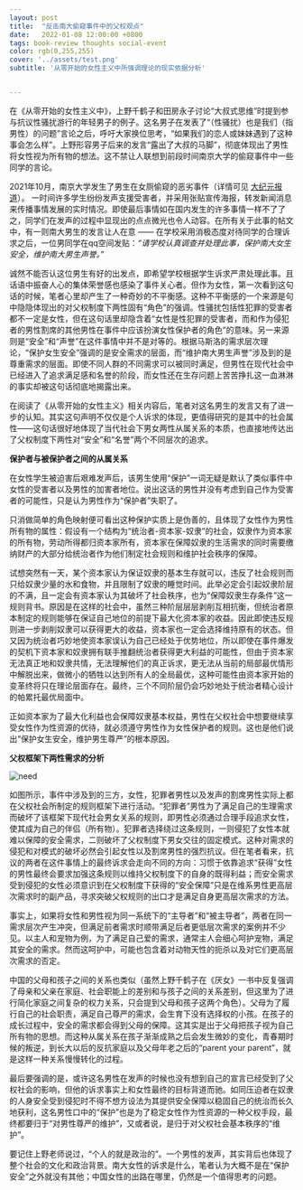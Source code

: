 ```yaml
---
layout: post
title:  "反击南大偷窥事件中的父权观点"
date:   2022-01-08 12:00:00 +0800
tags: book-review thoughts social-event
color: rgb(0,255,255)
cover: '../assets/test.png'
subtitle: '从零开始的女性主义中所强调理论的现实依据分析'


---
```


在《从零开始的女性主义中》，上野千鹤子和田房永子讨论“大叔式思维”时提到参与抗议性骚扰游行的年轻男子的例子。这名男子在发表了“（性骚扰）也是我们（指男性）的问题”言论之后，呼吁大家换位思考，“如果我们的恋人或妹妹遇到了这种事会怎么样”。上野形容男子后来的发言“露出了大叔的马脚”，彻底体现出了男性将女性视为所有物的想法。这不禁让人联想到前段时间南京大学的偷窥事件中一些同学的言论。

2021年10月，南京大学发生了男生在女厕偷窥的恶劣事件（详情可见 [大纪元报道](https://www.epochtimes.com/gb/21/11/7/n13359730.htm)）。 一时间许多学生纷纷发声支援受害者，并采用张贴宣传海报，转发新闻消息来传播事情发展的实时情况。即使最后事情如在国内发生的许多事情一样不了了之，同学们在发声的过程中显现出的点点微光也令人动容。在所有关于此事的帖文中，有一则南大男生的发言让人在意 —— 在学校采用消极态度对待同学的合理诉求之后，一位男同学在qq空间发贴：*“请学校认真调查并处理此事，保护南大女生安全，维护南大男生声誉。”*

诚然不能否认这位男生有好的出发点，即希望学校根据学生诉求严肃处理此事。且话语中振奋人心的集体荣誉感也感染了事件关心者。但作为女性，第一次看到这句话的时候，笔者心里却产生了一种奇妙的不平衡感。这种不平衡感的一个来源是句中隐隐体现出的对父权制度下两性固有“角色”的强调。性骚扰包括性犯罪的受害者都不一定是女性，但在这句话里却隐含着“女性是性犯罪的受害者，而和作为侵犯者的男性割席的其他男性在事件中应该扮演女性保护者的角色”的意味。另一来源则是“安全”和“声誉”在这件事情中并不是对等的。根据马斯洛的需求层次理论，“保护女生安全”强调的是安全需求的层面，而“维护南大男生声誉”涉及到的是尊重需求的层面。即使不同人群的不同需求可以被同时满足，但男性在现代社会中已经进入了追求满足感和名誉的阶段，而女性还在生存问题上苦苦挣扎这一血淋淋的事实却被这句话彻底地揭露出来。

在阅读了《从零开始的女性主义》相关内容后，笔者对这名男生的发言又有了进一步的认知。其实这句声明不仅仅是个人诉求的体现，更值得研究的是其中的社会属性——这句话很好地体现了当代社会下男女两性从属关系的本质，也直接地传达出了父权制度下两性对“安全”和“名誉”两个不同层次的追求。



**保护者与被保护者之间的从属关系**

在女性学生被迫害后艰难发声后，该男生使用“保护”一词无疑是默认了类似事件中女性的受害者以及男性的加害者地位。说出这话的男性并没有考虑到自己作为受害者的可能性，只是认为男性作为“保护者”失职了。

只消做简单的角色映射便可看出这种保护实质上是伪善的，且体现了女性作为男性所有物的属性：假设有一个结构为“统治者-资本家-奴隶”的社会，奴隶作为资本家的所有物，劳动所得都归资本家所有，资本家在保障奴隶的生活需求的同时需要缴纳财产的大部分给统治者作为他们制定社会规则和维护社会秩序的保障。

试想突然有一天，某个资本家认为保证奴隶的基本生存就可以，违反了社会规则而只给奴隶少量的水和食物，并且限制了奴隶的睡觉时间。此举必定会引起奴隶阶层的不满，且一定会有资本家认为其破坏了社会秩序，也为“保障奴隶生存条件”这一规则背书。原因是在这样的社会中，虽然三种阶层层层剥削互相抗衡，但统治者原本制定的规则能够在保证自己地位的前提下最大化资本家的收益。因此即使违反规则进一步剥削奴隶可以获得更大的收益，资本家也一定会选择维持原有的状态。但又因为统治者巧妙地使资本家误认为自己已经处于优势地位，所以即使在事件爆发的契机下资本家和奴隶拥有联手推翻统治者获得更大利益的可能性，但由于资本家无法真正地和奴隶共情，无法理解他们的真正诉求，更无法从当前的局部最优情形中解脱出来，做微小的牺牲以达到所有人的全局最优，这种可能性由资本家开始的变革终将只在理论层面存在。最终，三个不同阶层仍会巧妙地处于统治者精心设计的帕累托最优局面中。

正如资本家为了最大化利益也会保障奴隶基本权益，男性在父权社会中想要继续享受女性作为性资源的优待，就必须遵守男性作为女性保护者的规则。这也是他们说出“保护女生安全，维护男生尊严”的根本原因。



**父权框架下两性需求的分析**

![need](../../../assets/post3pic02.png)

如图所示，事件中涉及到的三方，女性，犯罪者男性以及发声的割席男性实际上都在父权社会所制定的规则框架下进行活动。“犯罪者”男性为了满足自己的生理需求而破坏了该框架下现代社会男女关系的规则，即男性必须通过合理手段追求女性，使其成为自己的伴侣（所有物）。犯罪者选择绕过这条规则，一则侵犯了女性本就难以保障的安全需求，二则破坏了父权制度下男女交往的固定模式。这种对需求的侵犯和对模式的破坏必然会引起女性以及割席男性的强烈抗议。但在笔者看来，抗议的两者在这件事情上的最终诉求会走向不同的方向：习惯于依靠追求“获得”女性的男性最终会要求加强这条规则以维持父权制度下的自身的既得利益；而安全需求受到侵犯的女性必须意识到在父权制度下获得的“安全保障”只是在维系男性更高层次需求时的副产品，寻求突破父权规则的出口才是满足自身更高层次需求的方法。

事实上，如果将女性和男性视为同一系统下的“主导者”和“被主导者”，两者在同一需求层次产生冲突，但满足前者需求时顺带满足后者更低层次需求的案例并不少见。以主人和宠物为例，为了满足自己爱的需求，通常主人会细心呵护宠物，满足其安全的需求。然而这呵护中，可能也包含着对动物天性的扼杀以及对它们更高层次需求的否定。

中国的父母和孩子之间的关系也类似（虽然上野千鹤子在《厌女》一书中反复强调了母亲和父亲在家庭、社会职能上的差别和与孩子之间的关系差别，但这里为了进行简化家庭之间复杂的权力关系，只会提到父母和孩子这两个角色）。父母为了履行自己的社会职责，满足自己尊严的需求，会生育下没有选择权的小孩。在孩子的成长过程中，安全的需求都会得到父母的保障。这其实是出于父母把孩子视为自己所有物的思想。而这种从属关系在孩子渐渐成熟之后会发生微妙的变化，青春期时候的叛逆，到长大以后的反抗家庭以及父母年老之后的“parent your parent”，就是这样一种关系慢慢转化的过程。

最后要强调的是，或许这名男性在发声的时候也没有想到自己的宣言已经受到了父权社会的影响，但他的诉求事实上和女性最终的目标背道而驰。如同压迫者在奴隶的人身安全受到侵犯时不得不想方设法为其提供安全保障以稳固自己的统治而长久地获利，这名男性口中的“保护”也是为了稳定女性作为性资源的一种父权手段，最终都要归于“对男性尊严的维护”，又或者说，是归于对父权社会基本秩序的“维护”。

要记住上野老师说过，“个人的就是政治的”。一个男性的发声，其实背后也体现了整个社会的文化和政治背景。南大女性的诉求是什么，笔者认为大概不是在“保护安全”之外就没有其他；中国女性的出路在哪里，仍然是一个值得思考的问题。

